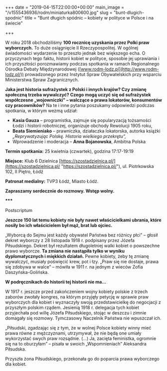 +++
date = "2019-04-15T22:00:00+00:00"
main_image = "/v1555436936/rodm/miniaturka800600.jpg"
slug = "bunt-dlugich-spodnic"
title = "Bunt długich spódnic – kobiety w polityce w Polsce i na świecie"

+++

W roku 2018 obchodziliśmy **100 rocznicę uzyskania przez Polki praw wyborczych.** To duże osiągnięcie II Rzeczypospolitej. W ogólnej świadomości wydarzenie to przeszło jednak bez większego echa. O przyczynach tego faktu, historii kobiet w polityce, sposobie jej uprawiania i ich przyszłości porozmawiamy podczas spotkania w ramach Regionalnego Ośrodka Debaty Międzynarodowej ([www.rodm-lodz.pl](http://www.rodm-lodz.pl/)) prowadzonego przez Instytut Spraw Obywatelskich przy wsparciu Ministerstwa Spraw Zagranicznych.

**Jaka jest historia sufrażystek z Polski i innych krajów? Czy zmianę społeczną trzeba wywalczyć? Czego mogą uczyć się od sufrażystek współczesne „wojowniczki” – walczące o prawa lokatorów, konsumentów czy pracowników?** Na te i inne pytania poszukamy odpowiedzi podczas spotkania, w którym wezmą udział:

* **Kasia Gauza** – programistka, zajmuje się popularyzacją tożsamości Łodzi i historii robotniczej, organizuje obchody Rewolucji 1905 roku,
* **Beata Siemieniako** – prawniczka, działaczka lokatorska, autorka książki _„Reprywatyzując Polskę. Historia wielkiego przekrętu”,_
* Wprowadzenie i moderacja – **Anna Bojanowska**, Ambitna Polska

**Termin spotkania:** 25 kwietnia (czwartek), godzina 17:17-19:19

**Miejsce:** Klub 6 Dzielnica [https://szostadzielnica.pl/](https://szostadzielnica.pl/ "https://szostadzielnica.pl/"), ul. Piotrkowska 102, II Piętro, Łódź

**Patronat medialny:** TVP3 Łódź, Miasto Łódź.

**Zapraszamy serdecznie do rozmowy. Wstęp wolny.**

__***__

Postscriptum

**Jeszcze 150 lat temu kobiety nie były nawet właścicielkami ubrania, które nosiły bo ich właścicielem był mąż, brat lub ojciec.**

„Wyborcą do Sejmu jest każdy obywatel Państwa bez różnicy płci” – głosił dekret wyborczy z 28 listopada 1918 r. podpisany przez Józefa Piłsudskiego. Dekret był rezultatem długoletniej walki kobiet o powszechne prawo wyborcze. **Ta zmiana nie nastąpiła tylko w wyniku dyplomatycznych i miękkich działań.** Pewne kobiety, żeby tę zmianę wywalczyć, musiały poświęcić krew, pot i łzy. „Praw się nie dostaje, prawa się zdobywa w walce” – mówiła w 1911 r. na jednym z wieców Zofia Daszyńska-Golińska.

**W podręcznikach do historii tej historii nie ma...**

W 1917 r. jeszcze przed zakończeniem wojny kobiety polskie z trzech zaborów zwołały kongres, na którym przyjęły petycję w sprawie praw wyborczych dla kobiet i wyznaczyły swoją przedstawicielkę do negocjacji z przyszłym polskim rządem. Jesienią 1918 r. delegacja tych kobiet przyjechała pod willę Józefa Piłsudskiego, stojąc w deszczu i zimnie domagały się rozmowy. Tymczasowy Naczelnik Państwa nie wpuszczał ich.

„Piłsudski, zgadzając się z tym, że w wolnej Polsce kobiety winny mieć prawa równe z mężczyznami, utrzymywał, że nie będą one umiały wykorzystać swych praw rozsądnie. (...) Ja, zacięta feministka, ogromnie się na to oburzyłam” – pisała w swoich „Wspomnieniach” Aleksandra Piłsudska.

Przyszła żona Piłsudskiego, przekonała go do poparcia prawa wyborczego dla kobiet.